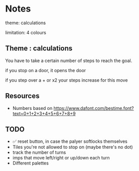 # Notes
theme: calculations

limitation: 4 colours

## Theme : calculations

You have to take a certain number of steps to reach the goal.

if you stop on a door, it opens the door

if you step over a + or x2 your steps increase for this move

## Resources

* Numbers based on https://www.dafont.com/bestime.font?text=0+1+2+3+4+5+6+7+8+9

## TODO

* ✅ reset button, in case the palyer softlocks themselves
* Tiles you're not allowed to stop on (maybe there's no dot)
* track the number of turns
* imps that move left/right or up/down each turn
* Different palettes